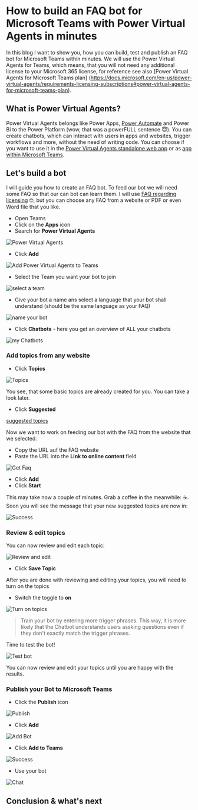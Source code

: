 # How to build an FAQ bot for Microsoft Teams with Power Virtual Agents in minutes

In this blog I want to show you, how you can build, test and publish an FAQ bot for Microsoft Teams within minutes. We will use the Power Virtual Agents for Teams, which means, that you will not need any additional license to your Microsoft 365 license, for reference see also [Power Virtual Agents for Microsoft Teams plan] (https://docs.microsoft.com/en-us/power-virtual-agents/requirements-licensing-subscriptions#power-virtual-agents-for-microsoft-teams-plan). 

## What is Power Virtual Agents?

Power Virtual Agents belongs like Power Apps, [Power Automate](https://flow.microsoft.com) and Power Bi to the Power Platform (wow, that was a powerFULL sentence 😇). You can create chatbots, which can interact with users in apps and websites, trigger workflows and more, without the need of writing code. You can choose if you want to use it in the [Power Virtual Agents standalone web app](https://powerva.microsoft.com) or as [app within Microsoft Teams](https://aka.ms/PVAForTeams).

## Let's build a bot

I will guide you how to create an FAQ bot. To feed our bot we will need some FAQ so that our can bot can learn them. I will use [FAQ regarding licensing](https://docs.microsoft.com/en-us/power-platform/admin/powerapps-flow-licensing-faq) 🤓, but you can choose any FAQ from a website or PDF or even Word file that you like. 

* Open Teams
* Click on the **Apps** icon
* Search for **Power Virtual Agents**

![Power Virtual Agents](https://github.com/LuiseFreese/blog/blob/main/media/how-to-build-a-faq-bot/pva-teams.png)

* Click **Add**

![Add Power Virtual Agents to Teams](https://github.com/LuiseFreese/blog/blob/main/media/how-to-build-a-faq-bot/add-pva.png)

* Select the Team you want your bot to join

![select a team](https://github.com/LuiseFreese/blog/blob/main/media/how-to-build-a-faq-bot/pva-create.png)

* Give your bot a name ans select a language that your bot shall understand (should be the same language as your FAQ)

![name your bot](https://github.com/LuiseFreese/blog/blob/main/media/how-to-build-a-faq-bot/pva-create2.png)

* Click **Chatbots** - here you get an overview of ALL your chatbots

![my Chatbots](https://github.com/LuiseFreese/blog/blob/main/media/how-to-build-a-faq-bot/my-chatbots.png)

### Add topics from any website

* Click **Topics**

![Topics](https://github.com/LuiseFreese/blog/blob/main/media/how-to-build-a-faq-bot/topics.png)

You see, that some basic topics are already created for you. You can take a look later. 

* Click **Suggested**

[suggested topics](https://github.com/LuiseFreese/blog/blob/main/media/how-to-build-a-faq-bot/suggested.png)

Now we want to work on feeding our bot with the FAQ from the website that we selected. 

* Copy the URL auf the FAQ website
* Paste the URL into the **Link to online content** field

![Get Faq](https://github.com/LuiseFreese/blog/blob/main/media/how-to-build-a-faq-bot/getfaq.png)

* Click **Add**
* Click **Start**

This may take now a couple of minutes. Grab a coffee in the meanwhile: ☕. Soon you will see the message that your new suggested topics are now in: 

![Success](https://github.com/LuiseFreese/blog/blob/main/media/how-to-build-a-faq-bot/success.png)

### Review & edit topics

You can now review and edit each topic: 

![Review and edit](https://github.com/LuiseFreese/blog/blob/main/media/how-to-build-a-faq-bot/edit-topics.png)

* Click **Save Topic**

After you are done with reviewing and editing your topics, you will need to turn on the topics

* Switch the toggle to **on**

![Turn on topics](https://github.com/LuiseFreese/blog/blob/main/media/how-to-build-a-faq-bot/turn-on.png)

> Train your bot by entering more trigger phrases. This way, it is more likely that the Chatbot understands users assking questions even if they don't exactly match the trigger phrases. 

Time to test the bot! 

![Test bot](https://github.com/LuiseFreese/blog/blob/main/media/how-to-build-a-faq-bot/end-conversation.png)

You can now review and edit your topics until you are happy with the results. 

### Publish your Bot to Microsoft Teams

* Click the **Publish** icon

![Publish](https://github.com/LuiseFreese/blog/blob/main/media/how-to-build-a-faq-bot/publish.png)

* Click **Add**

![Add Bot](https://github.com/LuiseFreese/blog/blob/main/media/how-to-build-a-faq-bot/add.png)

* Click **Add to Teams**

![Success](https://github.com/LuiseFreese/blog/blob/main/media/how-to-build-a-faq-bot/publish-bot.png)

* Use your bot

![Chat](https://github.com/LuiseFreese/blog/blob/main/media/how-to-build-a-faq-bot/chat.png)

## Conclusion & what's next
